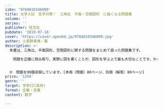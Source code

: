 ```yaml
---
isbn: '9784010346099'
title: 大学入試　苦手対策！　三角比　平面・空間図形　に強くなる問題集
volume: ''
series: ''
publisher: 旺文社
pubdate: '2019-07-16'
cover: 'https://cover.openbd.jp/9784010346099.jpg'
author: 小美野貴博／著
description: >-
  本書は、三角比、平面図形、空間図形に関する問題をまとめて扱った問題集です。

  　問題を正確に読み取り、実際に図を書くことが、図形を学ぶ上で最も大切なことです。かくことでいろいろな図形の性質を意識するようになりますし、問題を解くこと以上に新たな発見をすることもあります。空間図形では実際に模型を作ってみることです。また、別解を見つけることや理解することも、とても大切です。時間はかかりますが、数学のいろいろな分野とのつながりを感じることもできるはずです。（「はじめに」より）


  ※　問題を90題収録しています。[本冊（問題）80ページ、別冊（解答）80ページ]
price: '1250'
genre: ''
target: 学参II(高校)
format: 全集・双書
content: 数学

---
```


